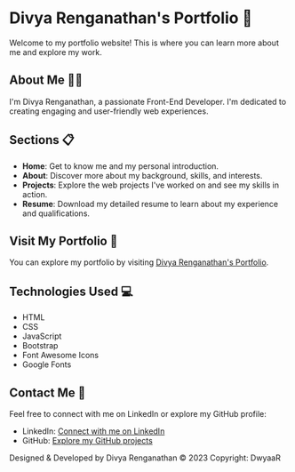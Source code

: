 # Divya Renganathan's Portfolio 🌟

Welcome to my portfolio website! This is where you can learn more about me and explore my work.

## About Me 👩‍💼

I'm Divya Renganathan, a passionate Front-End Developer. I'm dedicated to creating engaging and user-friendly web experiences. 

## Sections 📋

- **Home**: Get to know me and my personal introduction.
- **About**: Discover more about my background, skills, and interests.
- **Projects**: Explore the web projects I've worked on and see my skills in action.
- **Resume**: Download my detailed resume to learn about my experience and qualifications.

## Visit My Portfolio 🚀

You can explore my portfolio by visiting [Divya Renganathan's Portfolio](https://divyaa003.github.io/Dwyaa-Portfolio/).

## Technologies Used 💻

- HTML
- CSS
- JavaScript
- Bootstrap
- Font Awesome Icons
- Google Fonts

## Contact Me 📧

Feel free to connect with me on LinkedIn or explore my GitHub profile:

- LinkedIn: [Connect with me on LinkedIn](https://www.linkedin.com/in/divya-renganathan-525a59256/)
- GitHub: [Explore my GitHub projects](https://github.com/divyaa003)



Designed & Developed by Divya Renganathan
© 2023 Copyright: DwyaaR
